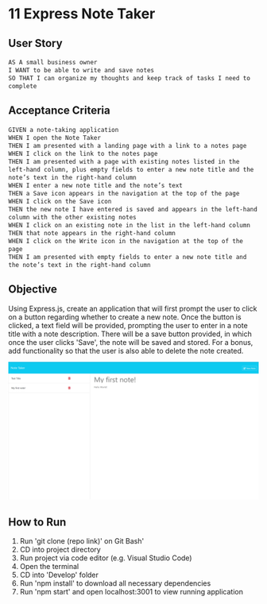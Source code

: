 # 11 Express Note Taker

## User Story

```
AS A small business owner
I WANT to be able to write and save notes
SO THAT I can organize my thoughts and keep track of tasks I need to complete
```


## Acceptance Criteria

```
GIVEN a note-taking application
WHEN I open the Note Taker
THEN I am presented with a landing page with a link to a notes page
WHEN I click on the link to the notes page
THEN I am presented with a page with existing notes listed in the left-hand column, plus empty fields to enter a new note title and the note’s text in the right-hand column
WHEN I enter a new note title and the note’s text
THEN a Save icon appears in the navigation at the top of the page
WHEN I click on the Save icon
THEN the new note I have entered is saved and appears in the left-hand column with the other existing notes
WHEN I click on an existing note in the list in the left-hand column
THEN that note appears in the right-hand column
WHEN I click on the Write icon in the navigation at the top of the page
THEN I am presented with empty fields to enter a new note title and the note’s text in the right-hand column
```


## Objective

Using Express.js, create an application that will first prompt the user to click on a button regarding whether to create a new note. Once the button is clicked, a text field will be provided, prompting the user to enter in a note title with a note description. There will be a save button provided, in which once the user clicks 'Save', the note will be saved and stored. For a bonus, add functionality so that the user is also able to delete the note created.

![img](./Assets/note-taker-screenshot.png)


## How to Run

1. Run 'git clone (repo link)' on Git Bash'
2. CD into project directory
3. Run project via code editor (e.g. Visual Studio Code)
4. Open the terminal
5. CD into 'Develop' folder
5. Run 'npm install' to download all necessary dependencies
6. Run 'npm start' and open localhost:3001 to view running application